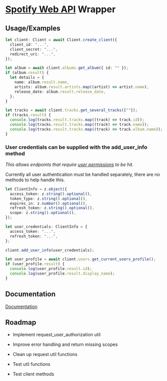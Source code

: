 # [Spotify Web API](https://developer.spotify.com/documentation/web-api) Wrapper

## Usage/Examples

```typescript
let client: Client = await Client.create_client({
  client_id: "...",
  client_secret: "...",
  redirect_uri: "...",
});

let album = await client.albums.get_album({ id: "" });
if (album.result) {
  let details = {
    name: album.result.name,
    artists: album.result.artists.map((artist) => artist.name),
    release_date: album.result.release_date,
  };
}

let tracks = await client.tracks.get_several_tracks([""]);
if (tracks.result) {
  console.log(tracks.result.tracks.map((track) => track.id));
  console.log(tracks.result.tracks.map((track) => track.name));
  console.log(tracks.result.tracks.map((track) => track.album.name));
}
```

### User credentials can be supplied with the add_user_info method

_This allows endpoints that require [user permissions](https://developer.spotify.com/documentation/web-api/concepts/scopes) to be hit._

Currently all user authentication must be handled separately, there are no methods to help handle this.

```typescript
let ClientInfo = z.object({
  access_token: z.string().optional(),
  token_type: z.string().optional(),
  expires_in: z.number().optional(),
  refresh_token: z.string().optional(),
  scope: z.string().optional(),
});

let user_credentials: ClientInfo = {
  access_token: "...",
  refresh_token: "...",
};

client.add_user_info(user_credentials);

let user_profile = await client.users.get_current_users_profile();
if (user_profile.result) {
  console.log(user_profile.result.id);
  console.log(user_profile.result.display_name);
}
```

## Documentation

[Documentation](./docs/modules.md)

## Roadmap

- Implement request_user_authorization util

- Improve error handling and return missing scopes

- Clean up request util functions

- Test util functions

- Test client methods
